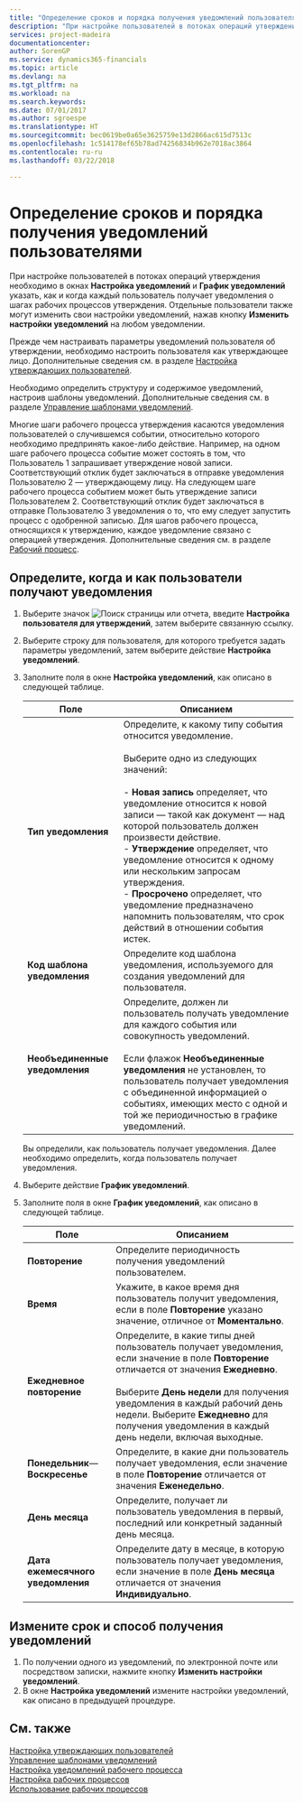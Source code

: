 ```yaml
---
title: "Определение сроков и порядка получения уведомлений пользователями | Документы Майкрософт"
description: "При настройке пользователей в потоках операций утверждения необходимо в окнах Настройка уведомлений и График уведомлений указать, как и когда каждый пользователь получает уведомления о шагах рабочих процессов утверждения. Отдельные пользователи также могут изменить свои настройки уведомлений, нажав кнопку Изменить настройки уведомлений на любом уведомлении."
services: project-madeira
documentationcenter: 
author: SorenGP
ms.service: dynamics365-financials
ms.topic: article
ms.devlang: na
ms.tgt_pltfrm: na
ms.workload: na
ms.search.keywords: 
ms.date: 07/01/2017
ms.author: sgroespe
ms.translationtype: HT
ms.sourcegitcommit: bec0619be0a65e3625759e13d2866ac615d7513c
ms.openlocfilehash: 1c514178ef65b78ad74256834b962e7018ac3864
ms.contentlocale: ru-ru
ms.lasthandoff: 03/22/2018

---
```

# <a name="specify-when-and-how-to-receive-notifications"></a>Определение сроков и порядка получения уведомлений пользователями
При настройке пользователей в потоках операций утверждения необходимо в окнах **Настройка уведомлений** и **График уведомлений** указать, как и когда каждый пользователь получает уведомления о шагах рабочих процессов утверждения. Отдельные пользователи также могут изменить свои настройки уведомлений, нажав кнопку **Изменить настройки уведомлений** на любом уведомлении.  

 Прежде чем настраивать параметры уведомлений пользователя об утверждении, необходимо настроить пользователя как утверждающее лицо. Дополнительные сведения см. в разделе [Настройка утверждающих пользователей](across-how-to-set-up-approval-users.md).  

 Необходимо определить структуру и содержимое уведомлений, настроив шаблоны уведомлений. Дополнительные сведения см. в разделе [Управление шаблонами уведомлений](across-how-to-manage-notification-templates.md).  

 Многие шаги рабочего процесса утверждения касаются уведомления пользователей о случившемся событии, относительно которого необходимо предпринять какое-либо действие. Например, на одном шаге рабочего процесса событие может состоять в том, что Пользователь 1 запрашивает утверждение новой записи. Соответствующий отклик будет заключаться в отправке уведомления Пользователю 2 — утверждающему лицу. На следующем шаге рабочего процесса событием может быть утверждение записи Пользователем 2. Соответствующий отклик будет заключаться в отправке Пользователю 3 уведомления о то, что ему следует запустить процесс с одобренной записью. Для шагов рабочего процесса, относящихся к утверждению, каждое уведомление связано с операцией утверждения. Дополнительные сведения см. в разделе [Рабочий процесс](across-workflow.md).  

## <a name="specify-when-and-how-users-receive-notifications"></a>Определите, когда и как пользователи получают уведомления  

1.  Выберите значок ![Поиск страницы или отчета](media/ui-search/search_small.png "Значок поиска страницы или отчета"), введите **Настройка пользователя для утверждений**, затем выберите связанную ссылку.  
2.  Выберите строку для пользователя, для которого требуется задать параметры уведомлений, затем выберите действие **Настройка уведомлений**.  
3.  Заполните поля в окне **Настройка уведомлений**, как описано в следующей таблице.  

    |Поле|Описанием|  
    |---------------------------------|---------------------------------------|  
    |**Тип уведомления**|Определите, к какому типу события относится уведомление.<br /><br /> Выберите одно из следующих значений:<br /><br /> -   **Новая запись** определяет, что уведомление относится к новой записи — такой как документ — над которой пользователь должен произвести действие.<br />-   **Утверждение** определяет, что уведомление относится к одному или нескольким запросам утверждения.<br />-   **Просрочено** определяет, что уведомление предназначено напомнить пользователям, что срок действий в отношении события истек.|  
    |**Код шаблона уведомления**|Определите код шаблона уведомления, используемого для создания уведомлений для пользователя.|  
    |**Необъединенные уведомления**|Определите, должен ли пользователь получать уведомление для каждого события или совокупность уведомлений.<br /><br /> Если флажок **Необъединенные уведомления** не установлен, то пользователь получает уведомления с объединенной информацией о событиях, имеющих место с одной и той же периодичностью в графике уведомлений.|  

     Вы определили, как пользователь получает уведомления. Далее необходимо определить, когда пользователь получает уведомления.  

4.  Выберите действие **График уведомлений**.  
5.  Заполните поля в окне **График уведомлений**, как описано в следующей таблице.  

    |Поле|Описанием|  
    |---------------------------------|---------------------------------------|  
    |**Повторение**|Определите периодичность получения уведомлений пользователем.|  
    |**Время**|Укажите, в какое время дня пользователь получит уведомления, если в поле **Повторение** указано значение, отличное от **Моментально**.|  
    |**Ежедневное повторение**|Определите, в какие типы дней пользователь получает уведомления, если значение в поле **Повторение** отличается от значения **Ежедневно**.<br /><br /> Выберите **День недели** для получения уведомления в каждый рабочий день недели. Выберите **Ежедневно** для получения уведомления в каждый день недели, включая выходные.|  
    |**Понедельник**— **Воскресенье**|Определите, в какие дни пользователь получает уведомления, если значение в поле **Повторение** отличается от значения **Еженедельно**.|  
    |**День месяца**|Определите, получает ли пользователь уведомления в первый, последний или конкретный заданный день месяца.|  
    |**Дата ежемесячного уведомления**|Определите дату в месяце, в которую пользователь получает уведомления, если значение в поле **День месяца** отличается от значения **Индивидуально**.|  

## <a name="change-when-and-how-you-receive-notifications"></a>Измените срок и способ получения уведомлений  
1.  По получении одного из уведомлений, по электронной почте или посредством записки, нажмите кнопку **Изменить настройки уведомлений**.  
2.  В окне **Настройка уведомлений** измените настройки уведомлений, как описано в предыдущей процедуре.  

## <a name="see-also"></a>См. также  
 [Настройка утверждающих пользователей](across-how-to-set-up-approval-users.md)   
 [Управление шаблонами уведомлений](across-how-to-manage-notification-templates.md)   
 [Настройка уведомлений рабочего процесса](across-setting-up-workflow-notifications.md)   
 [Настройка рабочих процессов](across-set-up-workflows.md)   
 [Использование рабочих процессов](across-use-workflows.md)

